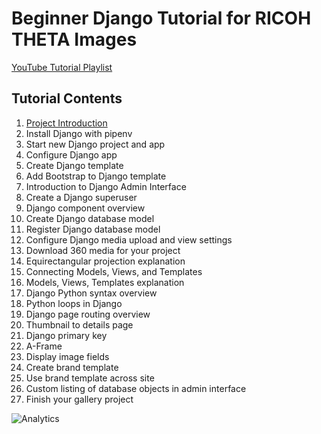 # Beginner Django Tutorial for RICOH THETA Images

[YouTube Tutorial Playlist](https://www.youtube.com/playlist?list=PL0feeJIlTI8lTruNhAG9lSi0RfPlfSVTP)

## Tutorial Contents

1. [Project Introduction](https://www.youtube.com/watch?v=Av_gjBIV2BE&list=PL0feeJIlTI8lTruNhAG9lSi0RfPlfSVTP&index=2&t=0s)
1. Install Django with pipenv
1. Start new Django project and app
1. Configure Django app
1. Create Django template
1. Add Bootstrap to Django template
1. Introduction to Django Admin Interface
1. Create a Django superuser
1. Django component overview
1. Create Django database model
1. Register Django database model
1. Configure Django media upload and view settings
1. Download 360 media for your project
1. Equirectangular projection explanation
1. Connecting Models, Views, and Templates
1. Models, Views, Templates explanation
1. Django Python syntax overview
1. Python loops in Django
1. Django page routing overview
1. Thumbnail to details page
1. Django primary key
1. A-Frame
1. Display image fields
1. Create brand template
1. Use brand template across site
1. Custom listing of database objects in admin interface
1. Finish your gallery project



![Analytics](https://ga-beacon.appspot.com/UA-73311422-5/beginner-django)
